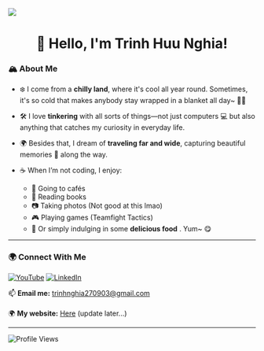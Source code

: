 
<img src="https://i.pinimg.com/originals/0d/27/e0/0d27e04e0c6b197c32ebc61207276189.gif" />

<h1 align="center">👋 Hello, I'm Trinh Huu Nghia!</h1>

### 🏔️ **About Me**
- ❄️ I come from a **chilly land**, where it's cool all year round. Sometimes, it's so cold that makes anybody stay wrapped in a blanket all day~ 🛌🧣

- 🛠️ I love **tinkering** with all sorts of things—not just computers 💻 but also anything that catches my curiosity in everyday life.  

- 🌍 Besides that, I dream of **traveling far and wide**, capturing beautiful memories 📸 along the way.  

- ☕ When I’m not coding, I enjoy:
  + 🍵 Going to cafés
  + 📖 Reading books 
  + 📷 Taking photos (Not good at this lmao)
  + 🎮 Playing games (Teamfight Tactics)
  + 🍜 Or simply indulging in some **delicious food** . Yum~ 😋  

---

### 🌍 **Connect With Me**  
[![YouTube](https://img.shields.io/badge/YouTube-red?style=for-the-badge&logo=youtube)](https://www.youtube.com/@yourchannel)  [![LinkedIn](https://img.shields.io/badge/LinkedIn-blue?style=for-the-badge&logo=linkedin)](https://www.linkedin.com/in/ngh%C4%A9a-tr%E1%BB%8Bnh-h%E1%BB%AFu-b1b498335/)  

📫 **Email me:** trinhnghia270903@gmail.com <br> <br>
🌍 **My website:** <a href="https://nghia2793.id.vn">Here</a> (update later...)

---

![Profile Views](https://komarev.com/ghpvc/?username=nghiatrinh&color=green&style=flat)

